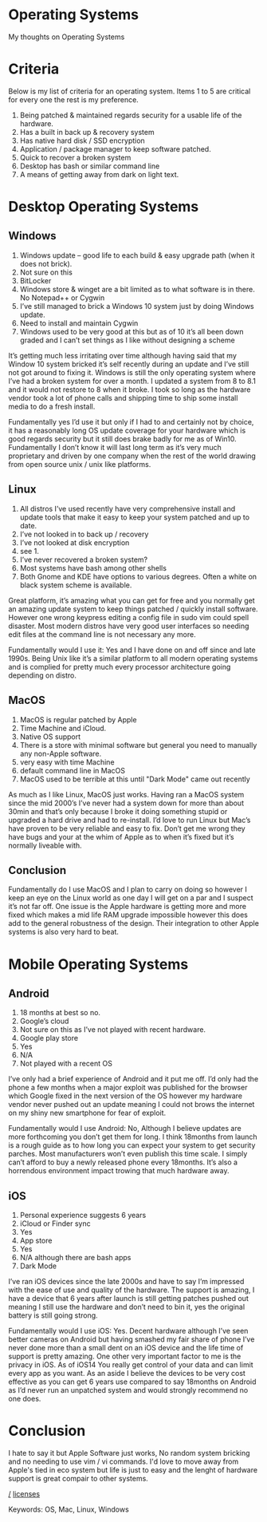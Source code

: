 Operating Systems
=================

My thoughts on Operating Systems

# Criteria

Below is my list of criteria for an operating system. Items 1 to 5 are critical for every one the rest is my preference.

1. Being patched & maintained regards security for a usable life of the hardware.
2. Has a built in back up & recovery system
3. Has native hard disk / SSD encryption
4. Application / package manager to keep software patched.
5. Quick to recover a broken system
6. Desktop has bash or similar command line
7. A means of getting away from dark on light text.

# Desktop Operating Systems

## Windows

1. Windows update – good life to each build & easy upgrade path (when it does not brick).
2. Not sure on this
3. BitLocker
4. Windows store & winget are a bit limited as to what software is in there. No Notepad++ or Cygwin
5. I’ve still managed to brick a Windows 10 system just by doing Windows update.
6. Need to install and maintain Cygwin
7. Windows used to be very good at this but as of 10 it’s all been down graded and I can’t set things as I like without designing a scheme

It’s getting much less irritating over time although having said that my Window 10 system bricked it’s self recently during an update and I’ve still not got around to fixing it. Windows is still the only operating system where I’ve had a broken system for over a month. I updated a system from 8 to 8.1 and it would not restore to 8 when it broke. I took so long as the hardware vendor took a lot of phone calls and shipping time to ship some install media to do a fresh install.

Fundamentally yes I’d use it but only if I had to and certainly not by choice, it has a reasonably long OS update coverage for your hardware which is good regards security but it still does brake badly for me as of Win10. Fundamentally I don’t know it will last long term as it’s very much proprietary and driven by one company when the rest of the world drawing from open source unix / unix like platforms.

## Linux

1. All distros I’ve used recently have very comprehensive install and update tools that make it easy to keep your system patched and up to date.
2. I’ve not looked in to back up / recovery
3. I’ve not looked at disk encryption
4. see 1.
5. I’ve never recovered a broken system?
6. Most systems have bash among other shells
7. Both Gnome and KDE have options to various degrees. Often a white on black system scheme is available.

Great platform, it’s amazing what you can get for free and you normally get an amazing update system to keep things patched / quickly install software. However one wrong keypress editing a config file in sudo vim could spell disaster. Most modern distros have very good user interfaces so needing edit files at the command line is not necessary any more.

Fundamentally would I use it: Yes and I have done on and off since and late 1990s. Being Unix like it’s a similar platform to all modern operating systems and is complied for pretty much every processor architecture going depending on distro.

## MacOS

1. MacOS is regular patched by Apple
2. Time Machine and iCloud.
3. Native OS support
4. There is a store with minimal software but general you need to manually any non-Apple software.
5. very easy with time Machine
6. default command line in MacOS
7. MacOS used to be terrible at this until "Dark Mode" came out recently

As much as I like Linux, MacOS just works. Having ran a MacOS system since the mid 2000’s I’ve never had a system down for more than about 30min and that’s only because I broke it doing something stupid or upgraded a hard drive and had to re-install. I’d love to run Linux but Mac’s have proven to be very reliable and easy to fix. Don’t get me wrong they have bugs and your at the whim of Apple as to when it’s fixed but it’s normally liveable with.

## Conclusion
Fundamentally do I use MacOS and I plan to carry on doing so however I keep an eye on the Linux world as one day I will get on a par and I suspect it’s not far off. One issue is the Apple hardware is getting more and more fixed which makes a mid life RAM upgrade impossible however this does add to the general robustness of the design. Their integration to other Apple systems is also very hard to beat.

# Mobile Operating Systems

## Android
1. 18 months at best so no.
2. Google’s cloud
3. Not sure on this as I’ve not played with recent hardware.
4. Google play store
5. Yes
6. N/A
7. Not played with a recent OS

I’ve only had a brief experience of Android and it put me off. I’d only had the phone a few months when a major exploit was published for the browser which Google fixed in the next version of the OS however my hardware vendor never pushed out an update meaning I could not brows the internet on my shiny new smartphone for fear of exploit.

Fundamentally would I use Android: No, Although I believe updates are more forthcoming you don’t get them for long. I think 18months from launch is a rough guide as to how long you can expect your system to get security parches. Most manufacturers won’t even publish this time scale. I simply can’t afford to buy a newly released phone every 18months. It’s also a horrendous environment impact trowing that much hardware away.

## iOS

1. Personal experience suggests 6 years
2. iCloud or Finder sync
3. Yes
4. App store
5. Yes
6. N/A although there are bash apps
7. Dark Mode

I’ve ran iOS devices since the late 2000s and have to say I’m impressed with the ease of use and quality of the hardware. The support is amazing, I have a device that 6 years after launch is still getting patches pushed out meaning I still use the hardware and don’t need to bin it, yes the original battery is still going strong.

Fundamentally would I use iOS: Yes. Decent hardware although I’ve seen better cameras on Android but having smashed my fair share of phone I’ve never done more than a small dent on an iOS device and the life time of support is pretty amazing. One other very important factor to me is the privacy in iOS. As of iOS14 You really get control of your data and can limit every app as you want. As an aside I believe the devices to be very cost effective as you can get 6 years use compared to say 18months on Android as I’d never run an unpatched system and would strongly recommend no one does.

# Conclusion 

I hate to say it but Apple Software just works, No random system bricking and no needing to use vim / vi commands. I'd love to move away from Apple's tied in eco system but life is just to easy and the lenght of hardware support is great compair to other systems.

[/](/)
[licenses](/licenses)

Keywords: OS, Mac, Linux, Windows